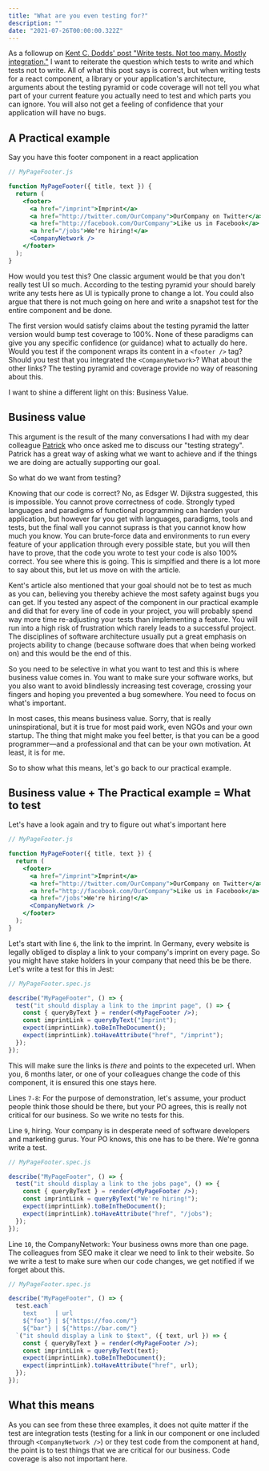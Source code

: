 ```yaml
---
title: "What are you even testing for?"
description: ""
date: "2021-07-26T00:00:00.322Z"
---
```


As a followup on [Kent C. Dodds' post "Write tests. Not too many. Mostly integration."](https://kentcdodds.com/blog/write-tests) I want to reiterate the question which tests to write and which tests not to write. All of what this post says is correct, but when writing tests for a react component, a library or your application's architecture, arguments about the testing pyramid or code coverage will not tell you what part of your current feature you actually need to test and which parts you can ignore. You will also not get a feeling of confidence that your application will have no bugs.

## A Practical example

Say you have this footer component in a react application

```jsx
// MyPageFooter.js

function MyPageFooter({ title, text }) {
  return (
    <footer>
      <a href="/imprint">Imprint</a>
      <a href="http://twitter.com/OurCompany">OurCompany on Twitter</a>
      <a href="http://facebook.com/OurCompany">Like us in Facebook</a>
      <a href="/jobs">We're hiring!</a>
      <CompanyNetwork />
    </footer>
  );
}
```

How would you test this? One classic argument would be that you don't really test UI so much. According to the testing pyramid your should barely write any tests here as UI is typically prone to change a lot. You could also argue that there is not much going on here and write a snapshot test for the entire component and be done.

The first version would satisfy claims about the testing pyramid the latter version would bump test coverage to 100%. None of these paradigms can give you any specific confidence (or guidance) what to actually do here. Would you test if the component wraps its content in a `<footer />` tag? Should you test that you integrated the `<CompanyNetwork>`? What about the other links? The testing pyramid and coverage provide no way of reasoning about this.

I want to shine a different light on this: Business Value.

## Business value

This argument is the result of the many conversations I had with my dear colleague [Patrick](https://twitter.com/patrickdahms) who once asked me to discuss our "testing strategy". Patrick has a great way of asking what we want to achieve and if the things we are doing are actually supporting our goal.

So what do we want from testing?

Knowing that our code is correct? No, as Edsger W. Dijkstra suggested, this is impossible. You cannot prove correctness of code. Strongly typed languages and paradigms of functional programming can harden your application, but however far you get with languages, paradigms, tools and tests, but the final wall you cannot suprass is that you cannot know how much you know. You can brute-force data and environments to run every feature of your application through every possible state, but you will then have to prove, that the code you wrote to test your code is also 100% correct. You see where this is going. This is simplfied and there is a lot more to say about this, but let us move on with the article.

Kent's article also mentioned that your goal should not be to test as much as you can, believing you thereby achieve the most safety against bugs you can get. If you tested any aspect of the component in our practical example and did that for every line of code in your project, you will probably spend way more time re-adjusting your tests than implementing a feature. You will run into a high risk of frustration which rarely leads to a successful project. The disciplines of software architecture usually put a great emphasis on projects ability to change (because software does that when being worked on) and this would be the end of this.

So you need to be selective in what you want to test and this is where business value comes in. You want to make sure your software works, but you also want to avoid blindlessly increasing test coverage, crossing your fingers and hoping you prevented a bug somewhere. You need to focus on what's important.

In most cases, this means business value. Sorry, that is really uninspirational, but it is true for most paid work, even NGOs and your own startup. The thing that might make you feel better, is that you can be a good programmer—and a professional and that can be your own motivation. At least, it is for me.

So to show what this means, let's go back to our practical example.

## Business value + The Practical example = What to test

Let's have a look again and try to figure out what's important here

```jsx
// MyPageFooter.js

function MyPageFooter({ title, text }) {
  return (
    <footer>
      <a href="/imprint">Imprint</a>
      <a href="http://twitter.com/OurCompany">OurCompany on Twitter</a>
      <a href="http://facebook.com/OurCompany">Like us in Facebook</a>
      <a href="/jobs">We're hiring!</a>
      <CompanyNetwork />
    </footer>
  );
}
```

Let's start with line `6`, the link to the imprint. In Germany, every website is legally obliged to display a link to your company's imprint on every page. So you might have stake holders in your company that need this be be there. Let's write a test for this in Jest:

```jsx
// MyPageFooter.spec.js

describe("MyPageFooter", () => {
  test("it should display a link to the imprint page", () => {
    const { queryByText } = render(<MyPageFooter />);
    const imprintLink = queryByText("Imprint");
    expect(imprintLink).toBeInTheDocument();
    expect(imprintLink).toHaveAttribute("href", "/imprint");
  });
});
```

This will make sure the links is _there_ and points to the expeceted url. When you, 6 months later, or one of your colleagues change the code of this component, it is ensured this one stays here.

Lines `7-8`: For the purpose of demonstration, let's assume, your product people think those should be there, but your PO agrees, this is really not critical for our business. So we write no tests for this.

Line `9`, hiring. Your company is in desperate need of software developers and marketing gurus. Your PO knows, this one has to be there. We're gonna write a test.

```jsx
// MyPageFooter.spec.js

describe("MyPageFooter", () => {
  test("it should display a link to the jobs page", () => {
    const { queryByText } = render(<MyPageFooter />);
    const imprintLink = queryByText("We're hiring!");
    expect(imprintLink).toBeInTheDocument();
    expect(imprintLink).toHaveAttribute("href", "/jobs");
  });
});
```

Line `10`, the CompanyNetwork: Your business owns more than one page. The colleagues from SEO make it clear we need to link to their website. So we write a test to make sure when our code changes, we get notified if we forget about this.

```jsx
// MyPageFooter.spec.js

describe("MyPageFooter", () => {
  test.each`
    text     | url
    ${"foo"} | ${"https://foo.com/"}
    ${"bar"} | ${"https://bar.com/"}
  `("it should display a link to $text", ({ text, url }) => {
    const { queryByText } = render(<MyPageFooter />);
    const imprintLink = queryByText(text);
    expect(imprintLink).toBeInTheDocument();
    expect(imprintLink).toHaveAttribute("href", url);
  });
});
```

## What this means

As you can see from these three examples, it does not quite matter if the test are integration tests (testing for a link in our component or one included through `<CompanyNetwork />`) or they test code from the component at hand, the point is to test things that we are critical for our business. Code coverage is also not important here.
